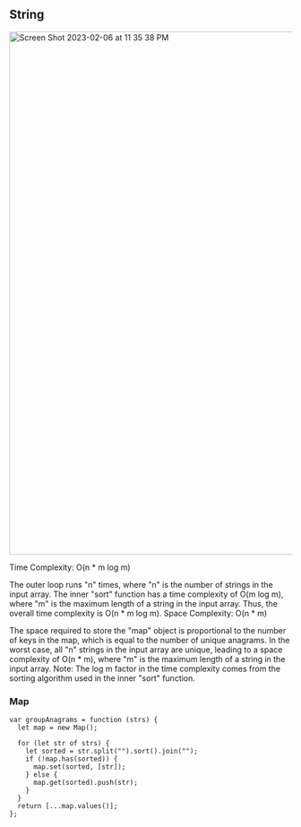## String
<img width="934" alt="Screen Shot 2023-02-06 at 11 35 38 PM" src="https://user-images.githubusercontent.com/37787994/217157414-344711b6-3c0b-4648-af5e-1d0e75b759dc.png">



Time Complexity: O(n * m log m)

The outer loop runs "n" times, where "n" is the number of strings in the input array.
The inner "sort" function has a time complexity of O(m log m), where "m" is the maximum length of a string in the input array.
Thus, the overall time complexity is O(n * m log m).
Space Complexity: O(n * m)

The space required to store the "map" object is proportional to the number of keys in the map, which is equal to the number of unique anagrams.
In the worst case, all "n" strings in the input array are unique, leading to a space complexity of O(n * m), where "m" is the maximum length of a string in the input array.
Note: The log m factor in the time complexity comes from the sorting algorithm used in the inner "sort" function.  

### Map

```JS
var groupAnagrams = function (strs) {
  let map = new Map();

  for (let str of strs) {
    let sorted = str.split("").sort().join("");
    if (!map.has(sorted)) {
      map.set(sorted, [str]);
    } else {
      map.get(sorted).push(str);
    }
  }
  return [...map.values()];
};

```
